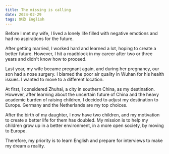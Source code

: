 ```yaml
---
title: The missing is calling
date: 2024-02-29
tags: 旅欧 English
---
```

Before I met my wife, I lived a lonely life filled with negative emotions and had no aspirations for the future.

After getting married, I worked hard and learned a lot, hoping to create a better future. However, I hit a roadblock in my career after two or three years and didn't know how to proceed.

Last year, my wife became pregnant again, and during her pregnancy, our son had a nose surgery. I blamed the poor air quality in Wuhan for his health issues. I wanted to move to a different location.

At first, I considered Zhuhai, a city in southern China, as my destination. However, after learning about the uncertain future of China and the heavy academic burden of raising children, I decided to adjust my destination to Europe. Germany and the Netherlands are my top choices.

After the birth of my daughter, I now have two children, and my motivation to create a better life for them has doubled. My mission is to help my children grow up in a better environment, in a more open society, by moving to Europe.

Therefore, my priority is to learn English and prepare for interviews to make my dream a reality.
